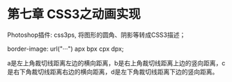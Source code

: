 # 第七章 CSS3之动画实现

Photoshop插件: css3ps, 将图形的圆角、阴影等转成CSS3描述；

border-image: url("···") apx bpx cpx dpx;

a是左上角裁切线距离左边的横向距离，b是右上角裁切线距离上边的竖向距离，c是右下角裁切线距离右边的横向距离，d是左下角裁切线距离下边的竖向距离。